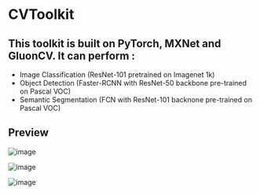 # CVToolkit

## This toolkit is built on PyTorch, MXNet and GluonCV. It can perform :
- Image Classification (ResNet-101 pretrained on Imagenet 1k)
- Object Detection (Faster-RCNN with ResNet-50 backbone pre-trained on Pascal VOC)
- Semantic Segmentation (FCN with ResNet-101 backnone pre-trained on Pascal VOC)

## Preview

![image](https://user-images.githubusercontent.com/55736716/125191664-32fbcd00-e261-11eb-8029-5f6dc6a50923.png)

![image](https://user-images.githubusercontent.com/55736716/125191665-342cfa00-e261-11eb-96be-c27c9561f834.png)

![image](https://user-images.githubusercontent.com/55736716/125191666-34c59080-e261-11eb-8fbb-15798ef81b6e.png)

